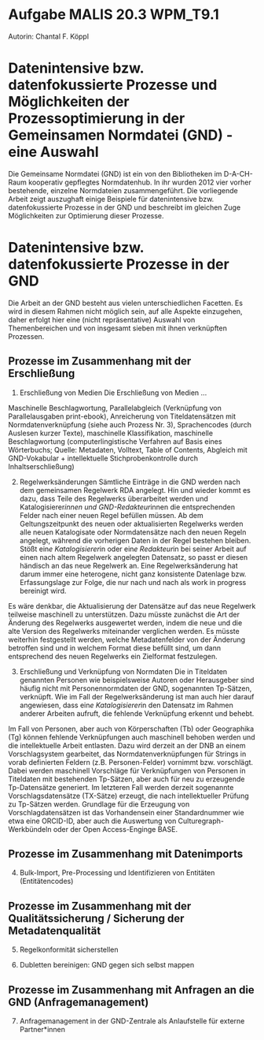# Aufgabe MALIS 20.3 WPM_T9.1

Autorin: Chantal F. Köppl

# Datenintensive bzw. datenfokussierte Prozesse und Möglichkeiten der Prozessoptimierung in der Gemeinsamen Normdatei (GND) - eine Auswahl

Die Gemeinsame Normdatei (GND) ist ein von den Bibliotheken im D-A-CH-Raum kooperativ gepflegtes Normdatenhub. In ihr wurden 2012 vier vorher bestehende, einzelne Normdateien zusammengeführt.
Die vorliegende Arbeit zeigt auszughaft einige Beispiele für datenintensive bzw. datenfokussierte Prozesse in der GND und beschreibt im gleichen Zuge Möglichkeiten zur Optimierung dieser Prozesse. 

# Datenintensive bzw. datenfokussierte Prozesse in der GND

Die Arbeit an der GND besteht aus vielen unterschiedlichen Facetten. Es wird in diesem Rahmen nicht möglich sein, auf alle Aspekte einzugehen, daher erfolgt hier eine (nicht repräsentative) Auswahl von Themenbereichen und von insgesamt sieben mit ihnen verknüpften Prozessen.


## Prozesse im Zusammenhang mit der Erschließung

1. Erschließung von Medien
Die Erschließung von Medien ...

Maschinelle Beschlagwortung, Parallelabgleich (Verknüpfung von Parallelausgaben print-ebook), Anreicherung von Titeldatensätzen mit Normdatenverknüpfung (siehe auch Prozess Nr. 3), Sprachencodes (durch Auslesen kurzer Texte), maschinelle Klassifikation, maschinelle Beschlagwortung (computerlingistische Verfahren auf Basis eines Wörterbuchs; Quelle: Metadaten, Volltext, Table of Contents, Abgleich mit GND-Vokabular + intellektuelle Stichprobenkontrolle durch Inhaltserschließung)

2. Regelwerksänderungen
Sämtliche Einträge in die GND werden nach dem gemeinsamen Regelwerk RDA angelegt. Hin und wieder kommt es dazu, dass Teile des Regelwerks überarbeitet werden und Katalogisierer*innen und GND-Redakteur*innen die entsprechenden Felder nach einer neuen Regel befüllen müssen.
Ab dem Geltungszeitpunkt des neuen oder aktualisierten Regelwerks werden alle neuen Katalogisate oder Normdatensätze nach den neuen Regeln angelegt, während die vorherigen Daten in der Regel bestehen bleiben. Stößt ein*e Katalogisierer*in oder ein*e Redakteur*in bei seiner Arbeit auf einen nach altem Regelwerk angelegten Datensatz, so passt er diesen händisch an das neue Regelwerk an.
Eine Regelwerksänderung hat darum immer eine heterogene, nicht ganz konsistente Datenlage bzw. Erfassungslage zur Folge, die nur nach und nach als work in progress bereinigt wird.

Es wäre denkbar, die Aktualisierung der Datensätze auf das neue Regelwerk teilweise  maschinell zu unterstützen. Dazu müsste zunächst die Art der Änderung des Regelwerks ausgewertet werden, indem die neue und die alte Version des Regelwerks miteinander verglichen werden.
Es müsste weiterhin festgestellt werden, welche Metadatenfelder von der Änderung betroffen sind und in welchem Format diese befüllt sind, um dann entsprechend des neuen Regelwerks ein Zielformat festzulegen. 

3. Erschließung und Verknüpfung von Normdaten
Die in Titeldaten genannten Personen wie beispielsweise Autoren oder Herausgeber sind häufig nicht mit Personennormdaten der GND, sogenannten Tp-Sätzen, verknüpft. Wie im Fall der Regelwerksänderung ist man auch hier darauf angewiesen, dass ein*e Katalogisierer*in den Datensatz im Rahmen anderer Arbeiten aufruft, die fehlende Verknüpfung erkennt und behebt.

Im Fall von Personen, aber auch von Körperschaften (Tb) oder Geographika (Tg) können fehlende Verknüpfungen auch maschinell behoben werden und die intellektuelle Arbeit entlasten. Dazu wird derzeit an der DNB an einem Vorschlagsystem gearbeitet, das Normdatenverknüpfungen für Strings in vorab definierten Feldern (z.B. Personen-Felder) vornimmt bzw. vorschlägt.
Dabei werden maschinell Vorschläge für Verknüpfungen von Personen in Titeldaten mit bestehenden Tp-Sätzen, aber auch für neu zu erzeugende Tp-Datensätze generiert. Im letzteren Fall werden derzeit sogenannte Vorschlagsdatensätze (TX-Sätze) erzeugt, die nach intellektueller Prüfung zu Tp-Sätzen werden.
Grundlage für die Erzeugung von Vorschlagdatensätzen ist das Vorhandensein einer Standardnummer wie etwa eine ORCID-ID, aber auch die Auswertung von Culturegraph-Werkbündeln oder der Open Access-Enginge BASE.    


## Prozesse im Zusammenhang mit Datenimports

4.  Bulk-Import, Pre-Processing und Identifizieren von Entitäten (Entitätencodes)


## Prozesse im Zusammenhang mit der Qualitätssicherung / Sicherung der Metadatenqualität

5. Regelkonformität sicherstellen

6. Dubletten bereinigen: GND gegen sich selbst mappen


## Prozesse im Zusammenhang mit Anfragen an die GND (Anfragemanagement)

7. Anfragemanagement in der GND-Zentrale als Anlaufstelle für externe Partner*innen




